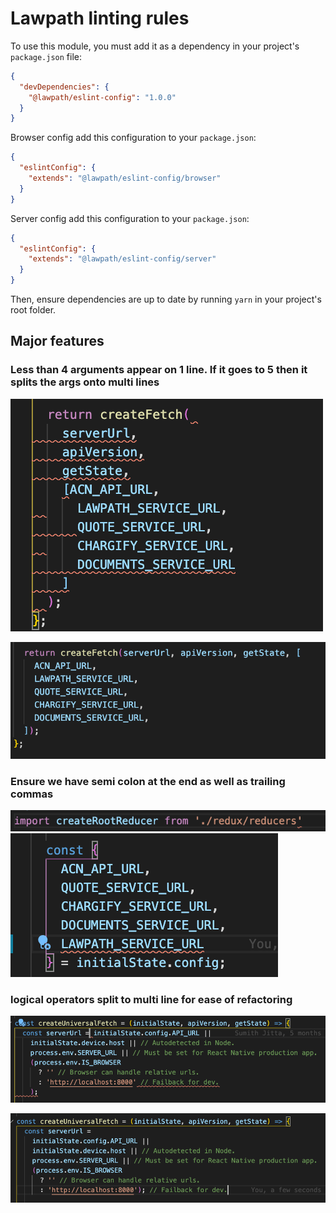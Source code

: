 # Lawpath linting rules

To use this module, you must add it as a dependency in your project's `package.json` file:

```json
{
  "devDependencies": {
    "@lawpath/eslint-config": "1.0.0"
  }
}
```

Browser config add this configuration to your `package.json`:

```json
{
  "eslintConfig": {
    "extends": "@lawpath/eslint-config/browser"
  }
}
```

Server config add this configuration to your `package.json`:

```json
{
  "eslintConfig": {
    "extends": "@lawpath/eslint-config/server"
  }
}
```

Then, ensure dependencies are up to date by running `yarn` in your project's root folder.

## Major features

### Less than 4 arguments appear on 1 line. If it goes to 5 then it splits the args onto multi lines

![test](./assets/2.png)

![test](./assets/1.png)

### Ensure we have semi colon at the end as well as trailing commas

![test](./assets/3.png)
![test](./assets/6.png)


### logical operators split to multi line for ease of refactoring
![test](./assets/4.png)

![test](./assets/5.png)